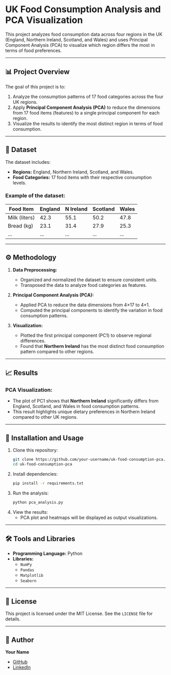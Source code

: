 # UK Food Consumption Analysis and PCA Visualization  

This project analyzes food consumption data across four regions in the UK (England, Northern Ireland, Scotland, and Wales) and uses Principal Component Analysis (PCA) to visualize which region differs the most in terms of food preferences.

---

## 📊 Project Overview  

The goal of this project is to:  
1. Analyze the consumption patterns of 17 food categories across the four UK regions.  
2. Apply **Principal Component Analysis (PCA)** to reduce the dimensions from 17 food items (features) to a single principal component for each region.  
3. Visualize the results to identify the most distinct region in terms of food consumption.

---

## 📂 Dataset  

The dataset includes:  
- **Regions:** England, Northern Ireland, Scotland, and Wales.  
- **Food Categories:** 17 food items with their respective consumption levels.

### Example of the dataset:

| Food Item          | England | N Ireland | Scotland | Wales |  
|---------------------|---------|-----------|----------|-------|  
| Milk (liters)       | 42.3    | 55.1      | 50.2     | 47.8  |  
| Bread (kg)          | 23.1    | 31.4      | 27.9     | 25.3  |  
| ...                 | ...     | ...       | ...      | ...   |  

---

## ⚙️ Methodology  

1. **Data Preprocessing:**  
   - Organized and normalized the dataset to ensure consistent units.  
   - Transposed the data to analyze food categories as features.  

2. **Principal Component Analysis (PCA):**  
   - Applied PCA to reduce the data dimensions from 4×17 to 4×1.  
   - Computed the principal components to identify the variation in food consumption patterns.

3. **Visualization:**  
   - Plotted the first principal component (PC1) to observe regional differences.  
   - Found that **Northern Ireland** has the most distinct food consumption pattern compared to other regions.

---

## 📈 Results  

### PCA Visualization:  

- The plot of PC1 shows that **Northern Ireland** significantly differs from England, Scotland, and Wales in food consumption patterns.  
- This result highlights unique dietary preferences in Northern Ireland compared to other UK regions.

---

## 🚀 Installation and Usage  

1. Clone this repository:  
   ```bash  
   git clone https://github.com/your-username/uk-food-consumption-pca.git  
   cd uk-food-consumption-pca
2. Install dependencies:
    ```bash  
    pip install -r requirements.txt  
3. Run the analysis:
    ```bash  
    python pca_analysis.py
4. View the results:  
   - PCA plot and heatmaps will be displayed as output visualizations.  

---

## 🛠️ Tools and Libraries  

- **Programming Language:** Python  
- **Libraries:**  
  - `NumPy`  
  - `Pandas`  
  - `Matplotlib`  
  - `Seaborn`  

---

## 📜 License  

This project is licensed under the MIT License. See the `LICENSE` file for details.  

---

## 👤 Author  

**Your Name**  
- [GitHub](https://github.com/M-A-S1)  
- [LinkedIn](https://www.linkedin.com/in/m-a-s94/)
